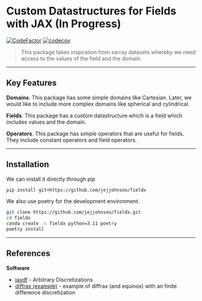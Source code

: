 # Custom Datastructures for Fields with JAX (In Progress)
[![CodeFactor](https://www.codefactor.io/repository/github/jejjohnson/fieldx/badge)](https://www.codefactor.io/repository/github/jejjohnson/fieldx)
[![codecov](https://codecov.io/gh/jejjohnson/fieldx/branch/main/graph/badge.svg?token=YGPQQEAK91)](https://codecov.io/gh/jejjohnson/fieldx)

> This package takes inspiration from xarray datasets whereby we need access to the values of the field and the domain.



---
## Key Features

**Domains**.
This package has some simple domains like Cartesian. Later, we would like to include more complex domains like spherical
and cylindrical.

**Fields**.
This package has a custom datastructure which is a field which includes values and the domain. 

**Operators**. 
This package has simple operators that are useful for fields. They include constant operators and field operators.


---
## Installation

We can install it directly through pip

```bash
pip install git+https://github.com/jejjohnson/fieldx
```

We also use poetry for the development environment.

```bash
git clone https://github.com/jejjohnson/fieldx.git
cd fieldx
conda create -n fieldx python=3.11 poetry
poetry install
```



---
## References

**Software**

* [jaxdf](https://github.com/ucl-bug/jaxdf/tree/main) - Arbitrary Discretizations
* [diffrax (example)](https://docs.kidger.site/diffrax/examples/nonlinear_heat_pde/) - example of diffrax (and equinox) with an finite difference discretization
